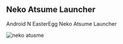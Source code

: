 ## Neko Atsume Launcher

Android N EasterEgg Neko Atsume Launcher

![neko atusme](./arts/neko_astume.gif)
